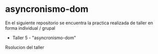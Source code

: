 # asyncronismo-dom
En el siguiente repositorio se encuentra la practica realizada de taller en forma individual / grupal

* Taller 5 - "asyncronismo-dom"

Rsolucion del taller




